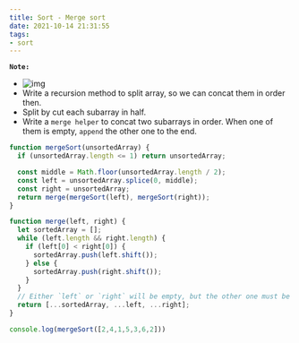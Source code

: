 ```yaml
---
title: Sort - Merge sort
date: 2021-10-14 21:31:55
tags:
- sort
---
```

**`Note:`**
- ![img](https://i.imgur.com/4RSmbE3.png)
- Write a recursion method to split array, so we can concat them in order then.
- Split by cut each subarray in half.
- Write a `merge helper` to concat two subarrays in order. When one of them is empty, `append` the other one to the end.

```javascript
function mergeSort(unsortedArray) {
  if (unsortedArray.length <= 1) return unsortedArray;

  const middle = Math.floor(unsortedArray.length / 2);
  const left = unsortedArray.splice(0, middle);
  const right = unsortedArray;
  return merge(mergeSort(left), mergeSort(right));
}

function merge(left, right) {
  let sortedArray = [];
  while (left.length && right.length) {
    if (left[0] < right[0]) {
      sortedArray.push(left.shift());
    } else {
      sortedArray.push(right.shift());
    }
  }
  // Either `left` or `right` will be empty, but the other one must be not. So, we still need to concat them together.
  return [...sortedArray, ...left, ...right];
}

console.log(mergeSort([2,4,1,5,3,6,2]))

```
